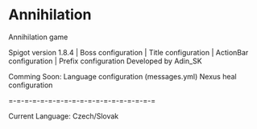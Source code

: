 # Annihilation
Annihilation game


Spigot version 1.8.4 | Boss configuration | Title configuration | ActionBar configuration | Prefix configuration
Developed by Adin_SK

Comming Soon:
Language configuration (messages.yml)
Nexus heal configuration

=-=-=-=-=-=-=-=-=-=-=-=-=-=-=-=-=-=-=

Current Language: Czech/Slovak

